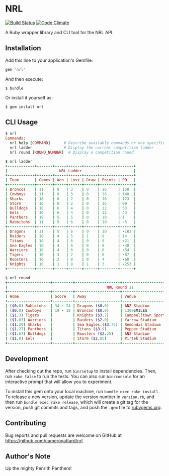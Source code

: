 # NRL

[![Build Status](https://travis-ci.org/cameronattard/nrl.svg?branch=master)](https://travis-ci.org/cameronattard/nrl)
[![Code Climate](https://codeclimate.com/github/cameronattard/nrl/badges/gpa.svg)](https://codeclimate.com/github/cameronattard/nrl)

A Ruby wrapper library and CLI tool for the NRL API.

## Installation

Add this line to your application's Gemfile:

```ruby
gem 'nrl'
```

And then execute:

    $ bundle

Or install it yourself as:

    $ gem install nrl

## CLI Usage

```ruby
$ nrl
Commands:
  nrl help [COMMAND]      # Describe available commands or one specific command
  nrl ladder              # Display the current competition ladder
  nrl round [ROUND_NUMBER]  # Display a competition round

$ nrl ladder
+------------+-------+-----+------+------+--------+------+
|                       NRL Ladder                       |
+------------+-------+-----+------+------+--------+------+
| Team       | Games | Won | Lost | Draw | Points | PD   |
+------------+-------+-----+------+------+--------+------+
| Broncos    | 11    | 8   | 3    | 0    | 16     | 158  |
| Cowboys    | 11    | 8   | 3    | 0    | 16     | 140  |
| Sharks     | 10    | 8   | 2    | 0    | 16     | 123  |
| Storm      | 10    | 8   | 2    | 0    | 16     | 99   |
| Bulldogs   | 10    | 6   | 4    | 0    | 12     | 53   |
| Eels       | 10    | 6   | 4    | 0    | 12     | 43   |
| Panthers   | 10    | 5   | 5    | 0    | 10     | 1    |
| Rabbitohs  | 11    | 5   | 6    | 0    | 10     | -5   |
+------------+-------+-----+------+------+--------+------+
| Dragons    | 11    | 5   | 6    | 0    | 10     | -103 |
| Raiders    | 10    | 4   | 5    | 1    | 9      | 14   |
| Titans     | 10    | 4   | 6    | 0    | 8      | -21  |
| Sea Eagles | 10    | 4   | 6    | 0    | 8      | -48  |
| Warriors   | 10    | 4   | 6    | 0    | 8      | -54  |
| Tigers     | 10    | 3   | 7    | 0    | 6      | -87  |
| Roosters   | 10    | 2   | 8    | 0    | 4      | -60  |
| Knights    | 10    | 1   | 8    | 1    | 3      | -253 |
+------------+-------+-----+------+------+--------+------+

$ nrl round
+-------------------+---------+--------------------+-----------------------------+--------------------+
|                                            NRL Round 11                                             |
+-------------------+---------+--------------------+-----------------------------+--------------------+
| Home              | Score   | Away               | Venue                       | Kickoff            |
+-------------------+---------+--------------------+-----------------------------+--------------------+
| ($0.0) Rabbitohs  | 34 - 24 | Dragons ($0.0)     | ANZ Stadium                 | 19/05/2016 07:50PM |
| ($0.0) Cowboys    | 19 - 18 | Broncos ($0.0)     | 1300SMILES                  | 20/05/2016 07:50PM |
| ($1.3) Tigers     |         | Knights ($3.7)     | Campbelltown Sports Stadium | 21/05/2016 03:00PM |
| ($1.83) Warriors  |         | Raiders ($2.0)     | Yarrow Stadium              | 21/05/2016 05:30PM |
| ($1.29) Sharks    |         | Sea Eagles ($3.75) | Remondis Stadium            | 21/05/2016 07:30PM |
| ($1.27) Panthers  |         | Titans ($3.9)      | Pepper Stadium              | 22/05/2016 02:00PM |
| ($1.67) Bulldogs  |         | Roosters ($2.25)   | ANZ Stadium                 | 22/05/2016 04:00PM |
| ($1.8) Eels       |         | Storm ($2.05)      | Pirtek Stadium              | 23/05/2016 07:00PM |
+-------------------+---------+--------------------+-----------------------------+--------------------+
```

## Development

After checking out the repo, run `bin/setup` to install dependencies. Then, run `rake false` to run the tests. You can also run `bin/console` for an interactive prompt that will allow you to experiment.

To install this gem onto your local machine, run `bundle exec rake install`. To release a new version, update the version number in `version.rb`, and then run `bundle exec rake release`, which will create a git tag for the version, push git commits and tags, and push the `.gem` file to [rubygems.org](https://rubygems.org).

## Contributing

Bug reports and pull requests are welcome on GitHub at https://github.com/cameronattard/nrl.

## Author's Note

Up the mighty Penrith Panthers!
